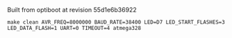Built from optiboot at revision 55d1e6b36922

```
make clean AVR_FREQ=8000000 BAUD_RATE=38400 LED=D7 LED_START_FLASHES=3 LED_DATA_FLASH=1 UART=0 TIMEOUT=4 atmega328
```
